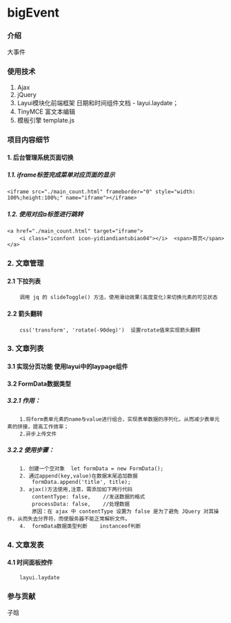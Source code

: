 # bigEvent

### 介绍
大事件

### 使用技术
1. Ajax
2. jQuery
3. Layui模块化前端框架
    日期和时间组件文档 - layui.laydate；
4. TinyMCE 富文本编辑
5. 模板引擎  template.js  

### 项目内容细节
#### 1. 后台管理系统页面切换
##### 1.1. iframe标签完成菜单对应页面的显示
    <iframe src="./main_count.html" frameborder="0" style="width: 100%;height:100%;" name="iframe"></iframe>
##### 1.2. 使用对应a标签进行跳转
    <a href="./main_count.html" target="iframe">
		<i class="iconfont icon-yidiandiantubiao04"></i>  <span>首页</span> 
	</a>

### 2. 文章管理
####  2.1 下拉列表
        调用 jq 的 slideToggle() 方法，使用滑动效果(高度变化)来切换元素的可见状态
####  2.2 箭头翻转
        css('transform', 'rotate(-90deg)')  设置rotate值来实现箭头翻转

### 3. 文章列表
####  3.1 实现分页功能  使用layui中的laypage组件
####  3.2 FormData数据类型
#####  3.2.1 作用：
        1.将form表单元素的name与value进行组合，实现表单数据的序列化，从而减少表单元素的拼接，提高工作效率；
        2.异步上传文件
#####  3.2.2 使用步骤：
        1. 创建一个空对象  let formData = new FormData();
        2. 通过append(key,value)在数据末尾追加数据
            formData.append('title', title);
        3. ajax()方法使用,注意，需添加如下两行代码
            contentType: false,    //发送数据的格式
            processData: false,    //处理数据
            原因：在 ajax 中 contentType 设置为 false 是为了避免 JQuery 对其操作，从而失去分界符，而使服务器不能正常解析文件。
        4.  formData数据类型判断    instanceof判断
### 4. 文章发表
#### 4.1 时间面板控件  
        layui.laydate

### 参与贡献
子晗





